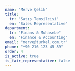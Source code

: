 ```yaml
---
name: "Merve Çelik"
title:
  tr: "Satış Temsilcisi"
  en: "Sales Representative"
department:
  tr: "Finans & Muhasebe"
  en: "Finance & Accounting"
email: "merve@turkel.com.tr"
phone: "+90 216 123 45 89"
order: 4
is_active: true
is_fair_representative: false
---
```

